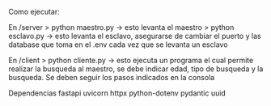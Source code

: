 Como ejecutar:

En /server
    > python maestro.py -> esto levanta el maestro 
    > python esclavo.py -> esto levanta el esclavo, asegurarse de cambiar el puerto y las database que toma en el .env cada vez que se levanta un esclavo

En /client
    > python cliente.py -> esto ejecuta un programa el cual permite realizar la busqueda al maestro, se debe indicar edad, tipo de busqueda y la busqueda. Se deben seguir los pasos indicados en la consola

Dependencias
    fastapi
    uvicorn
    httpx
    python-dotenv
    pydantic
    uuid
